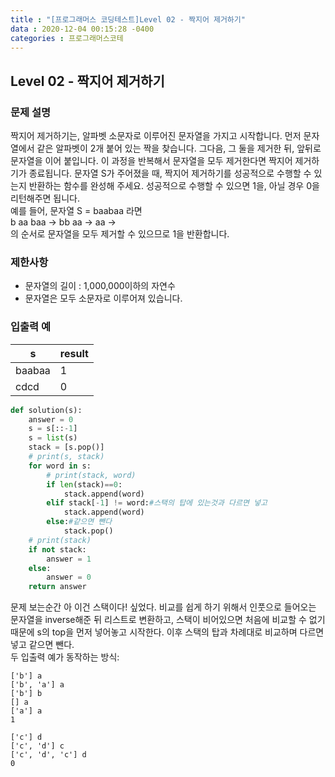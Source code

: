 ```yaml
---
title : "[프로그래머스 코딩테스트]Level 02 - 짝지어 제거하기"
data : 2020-12-04 00:15:28 -0400
categories : 프로그래머스코테
---
```

## Level 02 - 짝지어 제거하기
### 문제 설명
짝지어 제거하기는, 알파벳 소문자로 이루어진 문자열을 가지고 시작합니다. 먼저 문자열에서 같은 알파벳이 2개 붙어 있는 짝을 찾습니다. 그다음, 그 둘을 제거한 뒤, 앞뒤로 문자열을 이어 붙입니다. 이 과정을 반복해서 문자열을 모두 제거한다면 짝지어 제거하기가 종료됩니다. 문자열 S가 주어졌을 때, 짝지어 제거하기를 성공적으로 수행할 수 있는지 반환하는 함수를 완성해 주세요. 성공적으로 수행할 수 있으면 1을, 아닐 경우 0을 리턴해주면 됩니다.<br>
예를 들어, 문자열 S = baabaa 라면<br>
b aa baa → bb aa → aa →<br>
의 순서로 문자열을 모두 제거할 수 있으므로 1을 반환합니다.<br>

### 제한사항
- 문자열의 길이 : 1,000,000이하의 자연수
- 문자열은 모두 소문자로 이루어져 있습니다.

### 입출력 예

|s|result|
|---|---|
|baabaa|1|
|cdcd|0|

```python
def solution(s):
    answer = 0
    s = s[::-1]
    s = list(s)
    stack = [s.pop()]
    # print(s, stack)
    for word in s:
        # print(stack, word)
        if len(stack)==0:
            stack.append(word)
        elif stack[-1] != word:#스택의 탑에 있는것과 다르면 넣고
            stack.append(word)
        else:#같으면 뺀다
            stack.pop()
    # print(stack)
    if not stack:
        answer = 1
    else:
        answer = 0
    return answer
```
문제 보는순간 아 이건 스택이다! 싶었다. 비교를 쉽게 하기 위해서 인풋으로 들어오는 문자열을 inverse해준 뒤 리스트로 변환하고, 스택이 비어있으면 처음에 비교할 수 없기 때문에 s의 top을 먼저 넣어놓고 시작한다. 이후 스택의 탑과 차례대로 비교하며 다르면 넣고 같으면 뺀다.<br>
두 입출력 예가 동작하는 방식:<br>
```
['b'] a
['b', 'a'] a
['b'] b
[] a
['a'] a
1
```
```
['c'] d
['c', 'd'] c
['c', 'd', 'c'] d
0
```